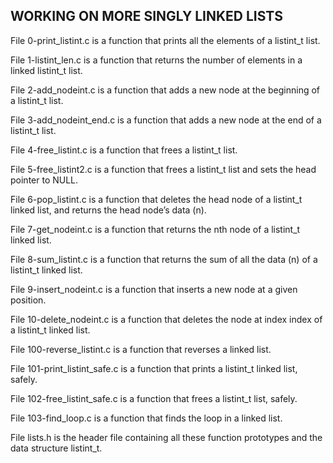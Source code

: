 WORKING ON MORE SINGLY LINKED LISTS
---
File 0-print_listint.c is a function that prints all the elements of a listint_t list.<br>

File 1-listint_len.c is a function that returns the number of elements in a linked listint_t list.<br>

File 2-add_nodeint.c is a function that adds a new node at the beginning of a listint_t list.<br>

File 3-add_nodeint_end.c is a function that adds a new node at the end of a listint_t list.<br>

File 4-free_listint.c is a function that frees a listint_t list.<br>

File 5-free_listint2.c is a function that frees a listint_t list and sets the head pointer to NULL.<br>

File 6-pop_listint.c is a function that deletes the head node of a listint_t linked list, and returns the head node’s data (n).<br>

File 7-get_nodeint.c is a function that returns the nth node of a listint_t linked list.<br>

File 8-sum_listint.c is a function that returns the sum of all the data (n) of a listint_t linked list.<br>

File 9-insert_nodeint.c is a function that inserts a new node at a given position.<br>

File 10-delete_nodeint.c is a function that deletes the node at index index of a listint_t linked list.<br>

File 100-reverse_listint.c is a function that reverses a linked list.<br>

File 101-print_listint_safe.c is a function that prints a listint_t linked list, safely.<br>

File 102-free_listint_safe.c is a function that frees a listint_t list, safely.<br>

File 103-find_loop.c is a function that finds the loop in a linked list.<br>

File lists.h is the header file containing all these function prototypes and the data structure listint_t.<br>
